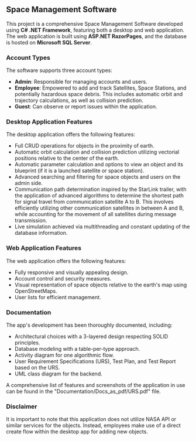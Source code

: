 ## Space Management Software

This project is a comprehensive Space Management Software developed using **C# .NET Framework**, featuring both a desktop and web application. The web application is built using **ASP.NET RazorPages**, and the database is hosted on **Microsoft SQL Server**.

### Account Types
The software supports three account types:
- **Admin**: Responsible for managing accounts and users.
- **Employee**: Empowered to add and track Satellites, Space Stations, and potentially hazardous space debris. This includes automatic orbit and trajectory calculations, as well as collision prediction.
- **Guest**: Can observe or report issues within the application.

### Desktop Application Features
The desktop application offers the following features:
- Full CRUD operations for objects in the proximity of earth.
- Automatic orbit calculation and collision prediction utilizing vectorial positions relative to the center of the earth.
- Automatic parameter calculation and options to view an object and its blueprint (if it is a launched satellite or space station).
- Advanced searching and filtering for space objects and users on the admin side.
- Communication path determination inspired by the StarLink trailer, with the application of advanced algorithms to determine the shortest path for signal travel from communication satellite A to B. This involves efficiently utilizing other communication satellites in between A and B, while accounting for the movement of all satellites during message transmission.
- Live simulation achieved via multithreading and constant updating of the database information.

### Web Application Features
The web application offers the following features:
- Fully responsive and visually appealing design.
- Account control and security measures.
- Visual representation of space objects relative to the earth's map using OpenStreetMaps.
- User lists for efficient management.

### Documentation
The app's development has been thoroughly documented, including:
- Architectural choices with a 3-layered design respecting SOLID principles.
- Database modeling with a table-per-type approach.
- Activity diagram for one algorithmic flow.
- User Requirement Specifications (URS), Test Plan, and Test Report based on the URS.
- UML class diagram for the backend.

A comprehensive list of features and screenshots of the application in use can be found in the "Documentation/Docs_as_pdf/URS.pdf" file.

### Disclaimer
It is important to note that this application does not utilize NASA API or similar services for the objects. Instead, employees make use of a direct create flow within the desktop app for adding new objects.
